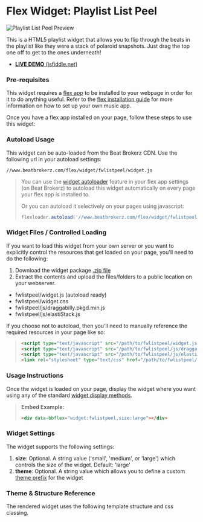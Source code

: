 Flex Widget: Playlist List Peel
=============

![Playlist List Peel Preview](http://www.beatbrokerz.com/flex/widget/fwlistpeel/preview.png)

This is a HTML5 playlist widget that allows you to flip through the beats in the playlist like they were a stack of polaroid snapshots. Just drag the top one off to get to the ones underneath!

* [**LIVE DEMO** (jsfiddle.net)](http://jsfiddle.net/beatbrokerz/X3eY7/)

### Pre-requisites

This widget requires a [flex app](http://www.beatbrokerz.com/flex) to be installed to your webpage in order for it to do anything useful. Refer to the [flex installation guide](http://www.beatbrokerz.com/flex/start) for more information on how to set up your own music app.

Once you have a flex app installed on your page, follow these steps to use this widget:

### Autoload Usage

This widget can be auto-loaded from the Beat Brokerz CDN. Use the following url in your autoload settings:

```
//www.beatbrokerz.com/flex/widget/fwlistpeel/widget.js
```

> You can use the [widget autoloader](http://www.beatbrokerz.com/flex/start/settings#autoloader) feature in your flex app settings (on Beat Brokerz) to autoload this widget automatically on every page your flex app is installed to.
>
> Or you can autoload it selectively on your pages using javascript:
> ```javascript
> flexloader.autoload('//www.beatbrokerz.com/flex/widget/fwlistpeel/widget.js');
> ```

### Widget Files / Controlled Loading

If you want to load this widget from your own server or you want to explicitly control the resources that get loaded on your page, you'll need to do the following:

1. Download the widget package [.zip file](https://github.com/beatbrokerz/flex-fwlistpeel/archive/master.zip)
2. Extract the contents and upload the files/folders to a public location on your webserver.

* fwlistpeel/widget.js (autoload ready)
* fwlistpeel/widget.css
* fwlistpeel/js/draggabilly.pkgd.min.js
* fwlistpeel/js/elastiStack.js

If you choose not to autoload, then you'll need to manually reference the required resources in your page like so:

> ```html
> <script type="text/javascript" src="/path/to/fwlistpeel/widget.js"></script>
> <script type="text/javascript" src="/path/to/fwlistpeel/js/draggabilly.pkgd.min.js"></script>
> <script type="text/javascript" src="/path/to/fwlistpeel/js/elastiStack.js"></script>
> <link rel="stylesheet" type="text/css" href="/path/to/fwlistpeel/widget.css" />
> ```

### Usage Instructions

Once the widget is loaded on your page, display the widget where you want using any of the standard [widget display methods](http://www.beatbrokerz.com/flex/widgets#display-methods). 

> **Embed Example:** 
> ```html
> <div data-bbflex="widget:fwlistpeel,size:large"></div>
> ```

### Widget Settings

The widget supports the following settings:

1. **size**: Optional. A string value ('small', 'medium', or 'large') which controls the size of the widget. Default: 'large'
2. **theme**: Optional. A string value which allows you to define a custom [theme prefix](http://www.beatbrokerz.com/flex/widgets/theming) for the widget
 
### Theme & Structure Reference

The rendered widget uses the following template structure and css classing.

```html

```
